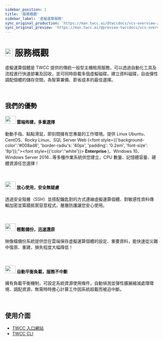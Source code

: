 ```yaml
---
sidebar_position: 1
title: '服務概觀'
sidebar_label: '虛擬運算服務'
sync_original_production: 'https://man.twcc.ai/@twccdocs/vcs-overview-zh' 
sync_original_preview: 'https://man.twcc.ai/@preview-twccdocs/vcs-overview-zh' 
---
```



# <img src="https://cos.twcc.ai/SYS-MANUAL/uploads/upload_af58322eb82b649d1f29aca1f201a117.png" width="25" height="25"/> 服務概觀

虛擬運算個體是 TWCC 提供的傳統一般型主機租用服務，可以透過自動化工具及流程進行快速部署及回收，並可同時掛載多個虛擬磁碟，建立資料磁碟，自由彈性調配個體的儲存空間，為智算兼備、節省成本的最佳選擇。

<br/>

## 我們的優勢

#### <img src="https://cos.twcc.ai/SYS-MANUAL/uploads/upload_fdddc2308f91f4689d5765a35b457c72.png" width="35" height="25"/> 雲端佈建，多重選擇

動動手指、點點滑鼠，即刻間擁有您專屬的工作環境。提供 Linux Ubuntu、CentOS、Rocky Linux、SQL Server Web (<font style={{'background-color':'#008ad8', 'border-radiu's: '40px', 'padding': '0.2em', 'font-size': '8p'}};"><font style={{'color':'white'}}>**&nbsp;Enterprise&nbsp;**</font></font>)、Windows 10、Windows Server 2016...等多種作業系統供您建立，CPU 數量、記憶體容量、硬體資源任您選擇！

<br/>

#### <img src="https://cos.twcc.ai/SYS-MANUAL/uploads/upload_8f8aaf3707cf26c03f4fc3c4dc98b3d6.png" width="35" height="25"/> 放心使用，安全無疑慮

透過安全殼層（SSH）並搭配鑰匙對的方式連線虛擬運算個體、對敏感性資料傳輸加密並築牆抵禦惡意程式，層層防護讓您安心使用。

<br/>

#### <img src="https://cos.twcc.ai/SYS-MANUAL/uploads/upload_d14d1dd79250ef1431b862fa37442260.png" width="35" height="25"/> 輕鬆備份，迅速還原

映像檔備份系統提供您在雲端保存虛擬運算個體的設定、重要資料，能快速從災難中復原、重建，損失程度大幅降低！

<br/>

#### <img src="https://cos.twcc.ai/SYS-MANUAL/uploads/upload_c6a7564faa80e1fe69cfa6d7d6c27aa2.png" width="35" height="25"/> 自動平衡負載，服務不中斷

擁有負載平衡機制，可設定系統資源使用條件，自動偵測並彈性擴展縮減處理環境、調配資源，無需時時擔心計算工作因系統超載而被迫中斷。

<br/>


## 使用介面

- [TWCC 入口網站](https://www.twcc.ai)
- [TWCC CLI](https://github.com/twcc/TWCC-CLI)